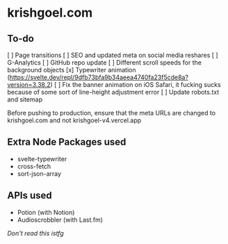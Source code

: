 # krishgoel.com

## To-do
[ ] Page transitions
[ ] SEO and updated meta on social media reshares
[ ] G-Analytics
[ ] GitHub repo update
[ ] Different scroll speeds for the background objects
[x] Typewriter animation (https://svelte.dev/repl/9dfb73bfa9b34aeea4740fa23f5cde8a?version=3.38.2)
[ ] Fix the banner animation on iOS Safari, it fucking sucks because of some sort of line-height adjustment error
[ ] Update robots.txt and sitemap

Before pushing to production, ensure that the meta URLs are changed to krishgoel.com and not krishgoel-v4.vercel.app 

## Extra Node Packages used
- svelte-typewriter
- cross-fetch
- sort-json-array

## APIs used
- Potion (with Notion)
- Audioscrobbler (with Last.fm)

_Don't read this istfg_